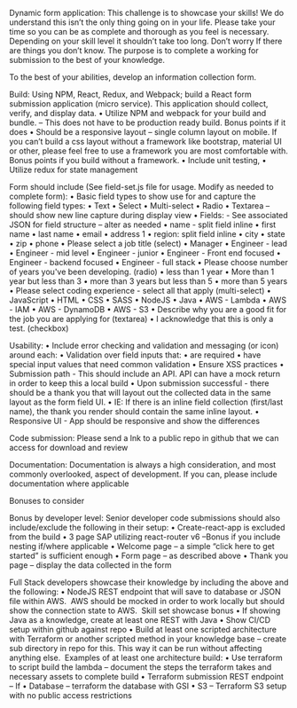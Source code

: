 Dynamic form application:
This challenge is to showcase your skills! We do understand this isn’t the only thing going on in your life. Please take your time so you can be as complete and thorough as you feel is necessary. Depending on your skill level it shouldn’t take too long. Don’t worry If there are things you don’t know. The purpose is to complete a working for submission to the best of your knowledge.

To the best of your abilities, develop an information collection form.

Build:
Using NPM, React, Redux, and Webpack; build a React form submission application (micro service). This application should collect, verify, and display data.
• Utilize NPM and webpack for your build and bundle. – This does not have to be production ready build. Bonus points if it does
• Should be a responsive layout – single column layout on mobile. If you can’t build a css layout without a framework like bootstrap, material UI or other, please feel free to use a framework you are most comfortable with. Bonus points if you build without a framework.
• Include unit testing,
• Utilize redux for state management

Form should include (See field-set.js file for usage. Modify as needed to complete form):
• Basic field types to show use for and capture the following field types:
• Text
• Select
• Multi-select
• Radio
• Textarea – should show new line capture during display view
• Fields: - See associated JSON for field structure – alter as needed
• name - split field inline
• first name
• last name
• email
• address 1
• region: split field inline
• city
• state
• zip
• phone
• Please select a job title (select)
• Manager
• Engineer - lead
• Engineer - mid level
• Engineer - junior
• Engineer - Front end focused
• Engineer - backend focused
• Engineer - full stack
• Please choose number of years you've been developing. (radio)
• less than 1 year
• More than 1 year but less than 3
• more than 3 years but less than 5
• more than 5 years
• Please select coding experience - select all that apply (multi-select)
• JavaScript
• HTML
• CSS
• SASS
• NodeJS
• Java
• AWS - Lambda
• AWS - IAM
• AWS - DynamoDB
• AWS - S3
• Describe why you are a good fit for the job you are applying for (textarea)
• I acknowledge that this is only a test. (checkbox)

Usability:
• Include error checking and validation and messaging (or icon) around each:
• Validation over field inputs that:
• are required
• have special input values that need common validation
• Ensure XSS practices
• Submission path - This should include an API. API can have a mock return in order to keep this a local build
• Upon submission successful - there should be a thank you that will layout out the collected data in the same layout as the form field UI.
• IE: If there is an inline field collection (first/last name), the thank you render should contain the same inline layout.
• Responsive UI - App should be responsive and show the differences

Code submission: Please send a lnk to a public repo in github that we can access for download and review

Documentation:
Documentation is always a high consideration, and most commonly overlooked, aspect of development. If you can, please include documentation where applicable

Bonuses to consider

Bonus by developer level:
Senior developer code submissions should also include/exclude the following in their setup:
• Create-react-app is excluded from the build
• 3 page SAP utilizing react-router v6 –Bonus if you include nesting if/where applicable
• Welcome page – a simple “click here to get started” is sufficient enough
• Form page – as described above
• Thank you page – display the data collected in the form

Full Stack developers showcase their knowledge by including the above and the following:
• NodeJS REST endpoint that will save to database or JSON file within AWS.  AWS should be mocked in order to work locally but should show the connection state to AWS.
 Skill set showcase bonus
• If showing Java as a knowledge, create at least one REST with Java
• Show CI/CD setup within github against repo
• Build at least one scripted architecture with Terraform or another scripted method in your knowledge base – create sub directory in repo for this. This way it can be run without affecting anything else.  Examples of at least one architecture build:
• Use terraform to script build the lambda – document the steps the terraform takes and necessary assets to complete build
• Terraform submission REST endpoint – If
• Database – terraform the database with GSI
• S3 – Terraform S3 setup with no public access restrictions
